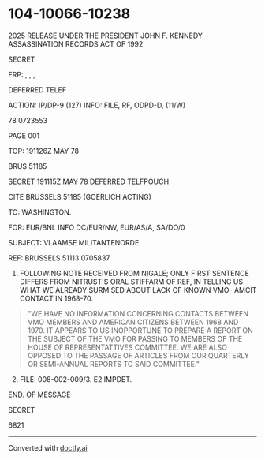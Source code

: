 # 104-10066-10238

2025 RELEASE UNDER THE PRESIDENT JOHN F. KENNEDY ASSASSINATION RECORDS ACT OF 1992

SECRET

FRP: , , ,

DEFERRED TELEF

ACTION: IP/DP-9 (127) INFO: FILE, RF, ODPD-D, (11/W)

78 0723553

PAGE 001

TOP: 191126Z MAY 78

BRUS 51185

SECRET 191115Z MAY 78 DEFERRED TELFPOUCH

CITE BRUSSELS 51185 (GOERLICH ACTING)

TO: WASHINGTON.

FOR: EUR/BNL INFO DC/EUR/NW, EUR/AS/A, SA/DO/0

SUBJECT: VLAAMSE MILITANTENORDE

REF: BRUSSELS 51113 0705837

1. FOLLOWING NOTE RECEIVED FROM NIGALE; ONLY FIRST
   SENTENCE DIFFERS FROM NITRUST'S ORAL STIFFARM OF REF, IN
   TELLING US WHAT WE ALREADY SURMISED ABOUT LACK OF KNOWN VMO-
   AMCIT CONTACT IN 1968-70.

> "WE HAVE NO INFORMATION CONCERNING CONTACTS BETWEEN
> VMO MEMBERS AND AMERICAN CITIZENS BETWEEN 1968 AND 1970. IT
> APPEARS TO US INOPPORTUNE TO PREPARE A REPORT ON THE SUBJECT
> OF THE VMO FOR PASSING TO MEMBERS OF THE HOUSE OF REPRESENTATTIVES
> COMMITTEE. WE ARE ALSO OPPOSED TO THE PASSAGE OF ARTICLES FROM
> OUR QUARTERLY OR SEMI-ANNUAL REPORTS TO SAID COMMITTEE."

2. FILE: 008-002-009/3. E2 IMPDET.

END. OF MESSAGE

SECRET

6821


---
Converted with [doctly.ai](https://doctly.ai)